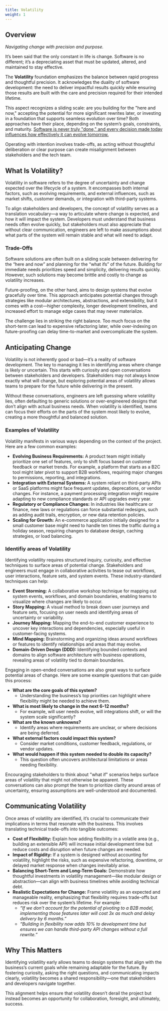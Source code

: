 ```yaml
---
title: Volatility
weight: 1
---
```


## Overview

_Navigating change with precision and purpose._

It’s been said that the only constant in life is change. Software is no different; it’s a depreciating asset that must be updated, altered, and maintained to stay effective.

The **Volatility** foundation emphasizes the balance between rapid progress and thoughtful precision. It acknowledges the duality of software development: the need to deliver impactful results quickly while ensuring those results are built with the care and precision required for their intended lifetime. 

This aspect recognizes a sliding scale: are you building for the "here and now," accepting the potential for more significant rewrites later, or investing in a foundation that supports seamless evolution over time? Both approaches have their place, depending on the system’s goals, constraints, and maturity. [Software is never truly "done," and every decision made today influences how effectively it can evolve tomorrow.](https://insights.jahnelgroup.com/software-is-a-depreciating-asset-why-your-software-is-never-done)

Operating with intention involves trade-offs, as acting without thoughtful deliberation or clear purpose can create misalignment between stakeholders and the tech team. 

## What Is Volatility?

Volatility in software refers to the degree of uncertainty and change expected over the lifecycle of a system. It encompasses both internal factors, such as evolving requirements, and external influences, such as market shifts, customer demands, or integration with third-party systems.

To align stakeholders and developers, the concept of volatility serves as a translation vocabulary—a way to articulate where change is expected, and how it will impact the system. Developers must understand that business needs often evolve quickly, but stakeholders must also appreciate that without clear communication, engineers are left to make assumptions about what parts of the system will remain stable and what will need to adapt.

### Trade-Offs

Software solutions are often built on a sliding scale between delivering for the “here and now” and planning for the “what ifs” of the future. Building for immediate needs prioritizes speed and simplicity, delivering results quickly. However, such solutions may become brittle and costly to change as volatility increases.

Future-proofing, on the other hand, aims to design systems that evolve gracefully over time. This approach anticipates potential changes through strategies like modular architectures, abstractions, and extensibility, but it comes with a cost—higher complexity, longer development timelines, and increased effort to manage edge cases that may never materialize.

The challenge lies in striking the right balance. Too much focus on the short-term can lead to expensive refactoring later, while over-indexing on future-proofing can delay time-to-market and overcomplicate the system.

## Anticipating Change

Volatility is not inherently good or bad—it’s a reality of software development. The key to managing it lies in identifying areas where change is likely or uncertain. This starts with curiosity and open conversations between stakeholders and developers. Stakeholders may not always know exactly what will change, but exploring potential areas of volatility allows teams to prepare for the future while delivering in the present.

Without these conversations, engineers are left guessing where volatility lies, often defaulting to generic solutions or over-engineered designs that don’t align with actual business needs. When volatility is identified, teams can focus their efforts on the parts of the system most likely to evolve, creating a more thoughtful and balanced solution.

### Examples of Volatility

Volatility manifests in various ways depending on the context of the project. Here are a few common examples:

- **Evolving Business Requirements:** A product team might initially prioritize one set of features, only to shift focus based on customer feedback or market trends. For example, a platform that starts as a B2C tool might later pivot to support B2B workflows, requiring major changes to permissions, reporting, and integrations.
- **Integration with External Systems:** A system reliant on third-party APIs or SaaS platforms might face frequent updates, deprecations, or vendor changes. For instance, a payment processing integration might require adapting to new compliance standards or API upgrades every year.
- **Regulatory or Compliance Changes:** In industries like healthcare or finance, new laws or regulations can force substantial redesigns, such as adding audit trails, encryption, or new data retention policies.
- **Scaling for Growth:** An e-commerce application initially designed for a small customer base might need to handle ten times the traffic during a holiday season, requiring changes to database design, caching strategies, or load balancing.

### Identifiy areas of Volatility 

Identifying volatility requires structured inquiry, curiosity, and effective techniques to surface areas of potential change. Stakeholders and engineers must engage in collaborative activities to tease out workflows, user interactions, feature sets, and system events. These industry-standard techniques can help:

- **Event Storming:** A collaborative workshop technique for mapping out system events, workflows, and domain boundaries, enabling teams to visualize where changes are likely to occur.
- **Story Mapping:** A visual method to break down user journeys and feature sets, focusing on user needs and identifying areas of uncertainty or variability.
- **Journey Mapping:** Mapping the end-to-end customer experience to uncover key interactions and dependencies, especially useful in customer-facing systems.
- **Mind Mapping:** Brainstorming and organizing ideas around workflows or features to identify relationships and areas that may evolve.
- **Domain-Driven Design (DDD):** Identifying bounded contexts and domains to align software architecture with business operations, revealing areas of volatility tied to domain boundaries.

Engaging in open-ended conversations are also great ways to surface potential areas of change. Here are some example questions that can guide this process:

- **What are the core goals of this system?**
    - Understanding the business’s top priorities can highlight where flexibility might be needed to achieve them.
- **What is most likely to change in the next 6-12 months?**
    - For example, will user needs evolve, will integrations shift, or will the system scale significantly?
- **What are the known unknowns?**
    - Identify areas where requirements are unclear, or where decisions are being deferred.
- **What external factors could impact this system?**
    - Consider market conditions, customer feedback, regulations, or vendor updates.
- **What would happen if this system needed to double its capacity?**
    - This question often uncovers architectural limitations or areas needing flexibility.

Encouraging stakeholders to think about "what if" scenarios helps surface areas of volatility that might not otherwise be apparent. These conversations can also prompt the team to prioritize clarity around areas of uncertainty, ensuring assumptions are well-understood and documented.

## Communicating Volatility

Once areas of volatility are identified, it’s crucial to communicate their implications in terms that resonate with the business. This involves translating technical trade-offs into tangible outcomes:

- **Cost of Flexibility:** Explain how adding flexibility in a volatile area (e.g., building an extensible API) will increase initial development time but reduce costs and disruption when future changes are needed.
- **Impact of Rigidity:** If a system is designed without accounting for volatility, highlight the risks, such as expensive refactoring, downtime, or delayed market response when changes inevitably arise.
- **Balancing Short-Term and Long-Term Goals:** Demonstrate how thoughtful investments in volatility management—like modular design or abstraction—can align with business timelines while avoiding technical debt.
- **Realistic Expectations for Change:** Frame volatility as an expected and manageable reality, emphasizing that flexibility requires trade-offs but reduces risk over the system’s lifetime. For example:
    - _“If we don’t account for the potential of pivoting to a B2B model, implementing those features later will cost 3x as much and delay delivery by 6 months.”_
    - _“Building in flexibility now adds 10% to development time but ensures we can handle third-party API changes without a full rewrite.”_

## Why This Matters

Identifying volatility early allows teams to design systems that align with the business’s current goals while remaining adaptable for the future. By fostering curiosity, asking the right questions, and communicating impacts clearly, volatility becomes a shared responsibility—one that stakeholders and developers navigate together.

This alignment helps ensure that volatility doesn’t derail the project but instead becomes an opportunity for collaboration, foresight, and ultimately, success.